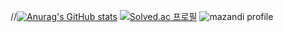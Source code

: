 //[![Anurag's GitHub stats](https://github-readme-stats.vercel.app/api?username=Byungjin-Lee)](https://github.com/anuraghazra/github-readme-stats)
[![Solved.ac
프로필](http://mazassumnida.wtf/api/v2/generate_badge?boj=chackcooking)](https://solved.ac/chackcooking)
![mazandi profile](http://mazandi.herokuapp.com/api?handle=chackcooking&theme=warm)
